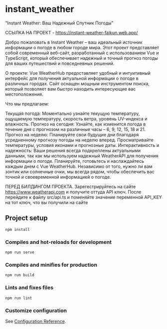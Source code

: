# instant_weather

"Instant Weather: Ваш Надежный Спутник Погоды"

ССЫЛКА НА ПРОЕКТ - https://instant-weather-faikun.web.app/

Добро пожаловать в Instant Weather – ваш идеальный источник информации о погоде в любом городе мира. Этот проект представляет собой современный веб-сайт, разработанный с использованием Vue и TypeScript, который обеспечивает надежный и точный прогноз погоды для ваших путешествий и повседневных решений.

О проекте:
Vue WeatherHub предоставляет удобный и интуитивный интерфейс для получения актуальной информации о погоде в различных городах. Сайт оснащен мощным инструментом поиска, который позволяет вам быстро находить интересующие вас местоположения.

Что мы предлагаем:

Текущая погода: Моментально узнайте текущую температуру, ощущаемую температуру, скорость ветра, уровень UV-индекса и влажность.
Прогноз на сегодня: Узнайте, как изменится погода в течение дня с прогнозом на различные часы – 6, 9, 12, 15, 18 и 21.
Прогноз на неделю: Планируйте свои будущие дни благодаря усредненному прогнозу погоды на неделю вперед. Просматривайте температуры, условия иконами и прогнозные даты.
Интерактивность и надежность: Ваши решения всегда подкреплены актуальными данными, так как мы используем надежный WeatherAPI для получения информации о погоде.
Планируйте, готовьтесь и наслаждайтесь каждым днем с Vue WeatherHub. Независимо от того, нужно ли вам зонтик или солнечные очки, мы всегда рядом, чтобы обеспечить вас точной и своевременной информацией о погоде.

ПЕРЕД БИЛДИНГОМ ПРОЕКТА.
Зарегестрируйтесь на сайте https://www.weatherapi.com и получите оттуда API ключ.
После перейдите к файлу src/api.ts и поменяйте значение переменной API_KEY на тот ключ, что вы получили на сайте

## Project setup
```
npm install
```

### Compiles and hot-reloads for development
```
npm run serve
```

### Compiles and minifies for production
```
npm run build
```

### Lints and fixes files
```
npm run lint
```

### Customize configuration
See [Configuration Reference](https://cli.vuejs.org/config/).
